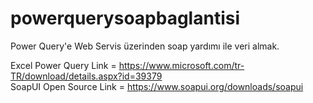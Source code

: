 # powerquerysoapbaglantisi
Power Query'e Web Servis üzerinden soap yardımı ile veri almak.

Excel Power Query Link = https://www.microsoft.com/tr-TR/download/details.aspx?id=39379
<br>
SoapUI Open Source Link = https://www.soapui.org/downloads/soapui
